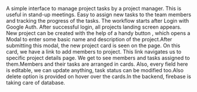 A simple interface to manage project tasks by a project manager. This is useful in stand-up meetings. Easy to assign new tasks to the team members and tracking the progress of the tasks.
The workflow starts after Login with Google Auth.
After successful login, all projects landing screen appears. New project can be created with the help of a handy button , which opens a Modal to enter some basic name and description of the project.After submitting this modal, the new project card is seen on the page. On this card, we have a link to add members to project. This link navigates us to specific project details page. We get to see members and tasks assigned to them.Members and their tasks are arranged in cards. Also, every field here is editable, we can update anything, task status can be modified too.Also delete option is provided on hover over the cards.In the backend, firebase is taking care of database.

